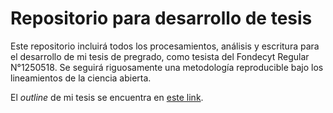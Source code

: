 # Repositorio para desarrollo de tesis

Este repositorio incluirá todos los procesamientos, análisis y escritura para el desarrollo de mi tesis de pregrado, como tesista del Fondecyt Regular N°1250518. Se seguirá riguosamente una metodología reproducible bajo los lineamientos de la ciencia abierta.

El *outline* de mi tesis se encuentra en [este link](https://ismaelaguayob.github.io/thesis/thesis).